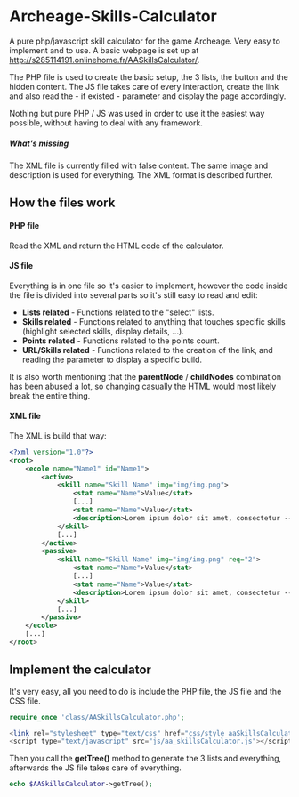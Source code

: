 Archeage-Skills-Calculator
==========================

A pure php/javascript skill calculator for the game Archeage. Very easy to implement and to use.
A basic webpage is set up at http://s285114191.onlinehome.fr/AASkillsCalculator/.

The PHP file is used to create the basic setup, the 3 lists, the button and the hidden content. The JS file takes care of every interaction, create the link and also read the - if existed - parameter and display the page accordingly.

Nothing but pure PHP / JS was used in order to use it the easiest way possible, without having to deal with any framework.

##### What's missing #####
The XML file is currently filled with false content. The same image and description is used for everything. The XML format is described further.

## How the files work ##
#### PHP file ####
Read the XML and return the HTML code of the calculator.
#### JS file ####
Everything is in one file so it's easier to implement, however the code inside the file is divided into several parts so it's still easy to read and edit:
* **Lists related** - Functions related to the "select" lists.
* **Skills related** - Functions related to anything that touches specific skills (highlight selected skills, display details, ...).
* **Points related** - Functions related to the points count.
* **URL/Skills related** - Functions related to the creation of the link, and reading the parameter to display a specific build.

It is also worth mentioning that the **parentNode** / **childNodes** combination has been abused a lot, so changing casually the HTML would most likely break the entire thing.

#### XML file ####
The XML is build that way:
```xml
<?xml version="1.0"?>
<root>
	<ecole name="Name1" id="Name1">
		<active>
			<skill name="Skill Name" img="img/img.png">
				<stat name="Name">Value</stat>
				[...]
				<stat name="Name">Value</stat>
				<description>Lorem ipsum dolor sit amet, consectetur --b--adipiscing elit++b++. Phasellus in vehicula tellus, rutrum bibendum leo. Maecenas quis eleifend risus. Vestibulum --b--cursus++b++ leo sed fermentum vulputate..</description>
			</skill>
			[...]
		</active>
		<passive>
			<skill name="Skill Name" img="img/img.png" req="2">
				<stat name="Name">Value</stat>
				[...]
				<stat name="Name">Value</stat>
				<description>Lorem ipsum dolor sit amet, consectetur --b--adipiscing elit++b++. Phasellus in vehicula tellus, rutrum bibendum leo. Maecenas quis eleifend risus. Vestibulum --b--cursus++b++ leo sed fermentum vulputate..</description>
			</skill>
			[...]
		</passive>
	</ecole>
	[...]
</root>
```

## Implement the calculator ##
It's very easy, all you need to do is include the PHP file, the JS file and the CSS file.
```php
require_once 'class/AASkillsCalculator.php';

<link rel="stylesheet" type="text/css" href="css/style_aaSkillsCalculator.css">
<script type="text/javascript" src="js/aa_skillsCalculator.js"></script>
```
Then you call the **getTree()** method to generate the 3 lists and everything, afterwards the JS file takes care of everything.
```php
echo $AASkillsCalculator->getTree();
```
